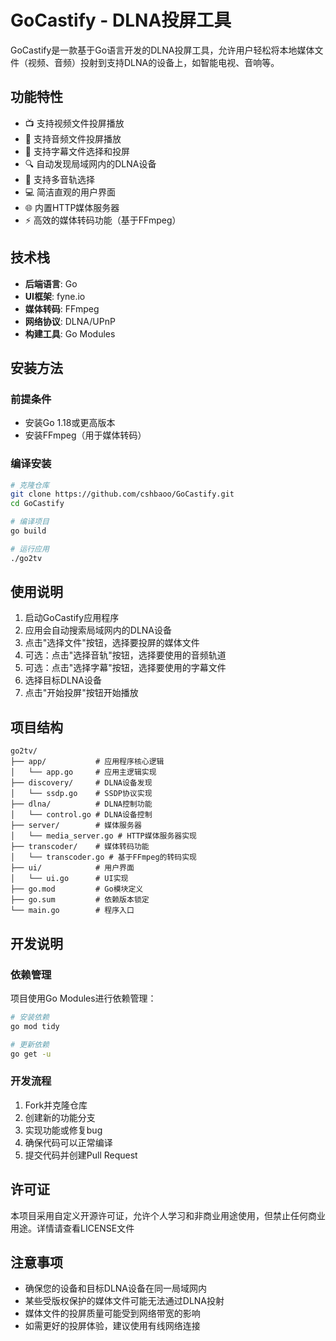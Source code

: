 # GoCastify - DLNA投屏工具

GoCastify是一款基于Go语言开发的DLNA投屏工具，允许用户轻松将本地媒体文件（视频、音频）投射到支持DLNA的设备上，如智能电视、音响等。

## 功能特性

- 📺 支持视频文件投屏播放
- 🎵 支持音频文件投屏播放
- 📝 支持字幕文件选择和投屏
- 🔍 自动发现局域网内的DLNA设备
- 🎯 支持多音轨选择
- 💻 简洁直观的用户界面
- 🌐 内置HTTP媒体服务器
- ⚡ 高效的媒体转码功能（基于FFmpeg）

## 技术栈

- **后端语言**: Go
- **UI框架**: fyne.io
- **媒体转码**: FFmpeg
- **网络协议**: DLNA/UPnP
- **构建工具**: Go Modules

## 安装方法

### 前提条件

- 安装Go 1.18或更高版本
- 安装FFmpeg（用于媒体转码）

### 编译安装

```bash
# 克隆仓库
git clone https://github.com/cshbaoo/GoCastify.git
cd GoCastify

# 编译项目
go build

# 运行应用
./go2tv
```

## 使用说明

1. 启动GoCastify应用程序
2. 应用会自动搜索局域网内的DLNA设备
3. 点击"选择文件"按钮，选择要投屏的媒体文件
4. 可选：点击"选择音轨"按钮，选择要使用的音频轨道
5. 可选：点击"选择字幕"按钮，选择要使用的字幕文件
6. 选择目标DLNA设备
7. 点击"开始投屏"按钮开始播放

## 项目结构

```
go2tv/
├── app/           # 应用程序核心逻辑
│   └── app.go     # 应用主逻辑实现
├── discovery/     # DLNA设备发现
│   └── ssdp.go    # SSDP协议实现
├── dlna/          # DLNA控制功能
│   └── control.go # DLNA设备控制
├── server/        # 媒体服务器
│   └── media_server.go # HTTP媒体服务器实现
├── transcoder/    # 媒体转码功能
│   └── transcoder.go # 基于FFmpeg的转码实现
├── ui/            # 用户界面
│   └── ui.go      # UI实现
├── go.mod         # Go模块定义
├── go.sum         # 依赖版本锁定
└── main.go        # 程序入口
```

## 开发说明

### 依赖管理

项目使用Go Modules进行依赖管理：

```bash
# 安装依赖
go mod tidy

# 更新依赖
go get -u
```

### 开发流程

1. Fork并克隆仓库
2. 创建新的功能分支
3. 实现功能或修复bug
4. 确保代码可以正常编译
5. 提交代码并创建Pull Request

## 许可证

本项目采用自定义开源许可证，允许个人学习和非商业用途使用，但禁止任何商业用途。详情请查看LICENSE文件

## 注意事项

- 确保您的设备和目标DLNA设备在同一局域网内
- 某些受版权保护的媒体文件可能无法通过DLNA投射
- 媒体文件的投屏质量可能受到网络带宽的影响
- 如需更好的投屏体验，建议使用有线网络连接